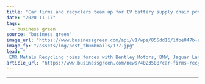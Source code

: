 ```yaml
---
title: "Car firms and recyclers team up for EV battery supply chain project"
date: "2020-11-17"
tags: 
  - business green
source: "business green"
image_url: "https://www.businessgreen.com/api/v1/wps/855dd16/1fbe047b-e9f9-4f6a-b0eb-97ef943934a7/1/Connected-Energy-second-life-battery-energy-storage-system-185x114.jpg"
image_fp: "/assets/img/post_thumbnails/177.jpg"
lead: "
 EMR Metals Recycling joins forces with Bentley Motors, BMW, Jaguar Land Rover, and a host of partners to develop UK EV battery recycling supply chain ..."
article_url: "https://www.businessgreen.com/news/4023508/car-firms-recyclers-team-ev-battery-supply-chain-project"
---
```


---
